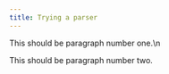 ```yaml
---
title: Trying a parser
---
```


This should be paragraph number one.\n

This should be paragraph number two.

